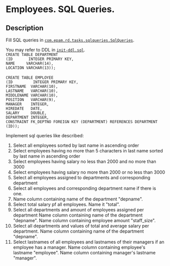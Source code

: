 # Employees. SQL Queries.

## Description 
Fill SQL queries in [`com.epam.rd.tasks.sqlqueries.SqlQueries`](src/main/java/com/epam/rd/tasks/sqlqueries/SqlQueries.java).

You may refer to DDL in [`init-ddl.sql`](src/test/resources/init-ddl.sql).</br>
```CREATE TABLE DEPARTMENT```</br>
```(ID       INTEGER PRIMARY KEY,```</br>
    ```NAME     VARCHAR(14),```</br>
    ```LOCATION VARCHAR(13));```</br></br>
```CREATE TABLE EMPLOYEE```</br>
```(ID         INTEGER PRIMARY KEY,```</br>
    ```FIRSTNAME  VARCHAR(10),```</br>
    ```LASTNAME   VARCHAR(10),```</br>
    ```MIDDLENAME VARCHAR(10),```</br>
    ```POSITION   VARCHAR(9),```</br>
    ```MANAGER    INTEGER,```</br>
    ```HIREDATE   DATE,```</br>
    ```SALARY     DOUBLE,```</br>
    ```DEPARTMENT INTEGER,```</br>
    ```CONSTRAINT FK_DEPTNO FOREIGN KEY (DEPARTMENT) REFERENCES DEPARTMENT (ID));```</br>

Implement sql queries like described:
1. Select all employees sorted by last name in ascending order
2. Select employees having no more than 5 characters in last name sorted by last name in ascending order
3. Select employees having salary no less than 2000 and no more than 3000
4. Select employees having salary no more than 2000 or no less than 3000
5. Select all employees assigned to departments and corresponding department
6. Select all employees and corresponding department name if there is one.
7. Name column containing name of the department "depname".
8. Select total salary pf all employees. Name it "total".
9. Select all departments and amount of employees assigned per department
Name column containing name of the department "depname".
Name column containing employee amount "staff_size".
10. Select all departments and values of total and average salary per department. 
Name column containing name of the department "depname".
11. Select lastnames of all employees and lastnames of their managers if an employee has a manager.
Name column containing employee's lastname "employee".
Name column containing manager's lastname "manager".



 
